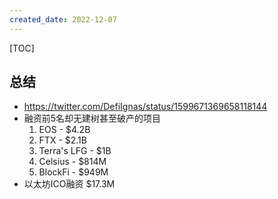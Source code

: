```yaml
---
created_date: 2022-12-07
---
```


[TOC]

## 总结

- https://twitter.com/DefiIgnas/status/1599671369658118144
- 融资前5名却无建树甚至破产的项目
  1. EOS - $4.2B
  2. FTX - $2.1B
  3. Terra's LFG - $1B
  4. Celsius - $814M
  5. BlockFi - $949M
- 以太坊ICO融资 $17.3M
